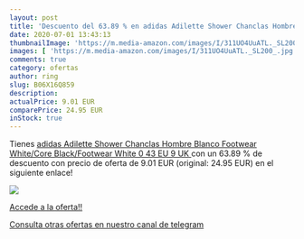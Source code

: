 ```yaml
---
layout: post
title: 'Descuento del 63.89 % en adidas Adilette Shower Chanclas Hombre  '
date: 2020-07-01 13:43:13
thumbnailImage: 'https://m.media-amazon.com/images/I/311UO4UuATL._SL200_.jpg'
images: [ 'https://m.media-amazon.com/images/I/311UO4UuATL._SL200_.jpg' ]
comments: true
category: ofertas
author: ring
slug: B06X16Q859
description:
actualPrice: 9.01 EUR
comparePrice: 24.95 EUR
inStock: true
---
```


Tienes [adidas Adilette Shower Chanclas Hombre  Blanco  Footwear White/Core Black/Footwear White 0   43 EU  9 UK ](https://www.amazon.com/dp/B06X16Q859/?tag=redken08-20) con un 63.89 % de descuento con precio de oferta de 9.01 EUR (original: 24.95 EUR) en el siguiente enlace!

[![](https://m.media-amazon.com/images/I/311UO4UuATL._SL200_.jpg)](https://www.amazon.com/dp/B06X16Q859/?tag=redken08-20)

[Accede a la oferta!!](https://www.amazon.com/dp/B06X16Q859/?tag=redken08-20)

[Consulta otras ofertas en nuestro canal de telegram](https://t.me/s/ofertas25)
